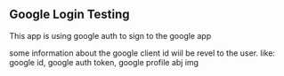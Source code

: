 ## Google Login Testing

This app is using google auth to sign to the google app

some information about the google client id wiil be revel to the user.
like:
google id,
google auth token,
google profile abj
img
